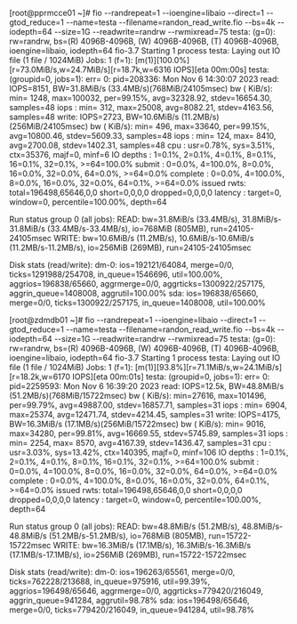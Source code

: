 [root@pprmcce01 ~]# fio --randrepeat=1 --ioengine=libaio --direct=1 --gtod_reduce=1 --name=testa --filename=randon_read_write.fio --bs=4k --iodepth=64 --size=1G --readwrite=randrw --rwmixread=75
testa: (g=0): rw=randrw, bs=(R) 4096B-4096B, (W) 4096B-4096B, (T) 4096B-4096B, ioengine=libaio, iodepth=64
fio-3.7
Starting 1 process
testa: Laying out IO file (1 file / 1024MiB)
Jobs: 1 (f=1): [m(1)][100.0%][r=73.0MiB/s,w=24.7MiB/s][r=18.7k,w=6316 IOPS][eta 00m:00s]
testa: (groupid=0, jobs=1): err= 0: pid=208336: Mon Nov  6 14:30:07 2023
   read: IOPS=8151, BW=31.8MiB/s (33.4MB/s)(768MiB/24105msec)
   bw (  KiB/s): min= 1248, max=100032, per=99.15%, avg=32328.92, stdev=16654.30, samples=48
   iops        : min=  312, max=25008, avg=8082.21, stdev=4163.56, samples=48
  write: IOPS=2723, BW=10.6MiB/s (11.2MB/s)(256MiB/24105msec)
   bw (  KiB/s): min=  496, max=33640, per=99.15%, avg=10800.46, stdev=5609.33, samples=48
   iops        : min=  124, max= 8410, avg=2700.08, stdev=1402.31, samples=48
  cpu          : usr=0.78%, sys=3.51%, ctx=35376, majf=0, minf=6
  IO depths    : 1=0.1%, 2=0.1%, 4=0.1%, 8=0.1%, 16=0.1%, 32=0.1%, >=64=100.0%
     submit    : 0=0.0%, 4=100.0%, 8=0.0%, 16=0.0%, 32=0.0%, 64=0.0%, >=64=0.0%
     complete  : 0=0.0%, 4=100.0%, 8=0.0%, 16=0.0%, 32=0.0%, 64=0.1%, >=64=0.0%
     issued rwts: total=196498,65646,0,0 short=0,0,0,0 dropped=0,0,0,0
     latency   : target=0, window=0, percentile=100.00%, depth=64

Run status group 0 (all jobs):
   READ: bw=31.8MiB/s (33.4MB/s), 31.8MiB/s-31.8MiB/s (33.4MB/s-33.4MB/s), io=768MiB (805MB), run=24105-24105msec
  WRITE: bw=10.6MiB/s (11.2MB/s), 10.6MiB/s-10.6MiB/s (11.2MB/s-11.2MB/s), io=256MiB (269MB), run=24105-24105msec

Disk stats (read/write):
    dm-0: ios=192121/64084, merge=0/0, ticks=1291988/254708, in_queue=1546696, util=100.00%, aggrios=196838/65660, aggrmerge=0/0, aggrticks=1300922/257175, aggrin_queue=1408008, aggrutil=100.00%
  sda: ios=196838/65660, merge=0/0, ticks=1300922/257175, in_queue=1408008, util=100.00%

[root@zdmdb01 ~]# fio --randrepeat=1 --ioengine=libaio --direct=1 --gtod_reduce=1 --name=testa --filename=randon_read_write.fio --bs=4k --iodepth=64 --size=1G --readwrite=randrw --rwmixread=75
testa: (g=0): rw=randrw, bs=(R) 4096B-4096B, (W) 4096B-4096B, (T) 4096B-4096B, ioengine=libaio, iodepth=64
fio-3.7
Starting 1 process
testa: Laying out IO file (1 file / 1024MiB)
Jobs: 1 (f=1): [m(1)][93.8%][r=71.1MiB/s,w=24.1MiB/s][r=18.2k,w=6170 IOPS][eta 00m:01s]
testa: (groupid=0, jobs=1): err= 0: pid=2259593: Mon Nov  6 16:39:20 2023
   read: IOPS=12.5k, BW=48.8MiB/s (51.2MB/s)(768MiB/15722msec)
   bw (  KiB/s): min=27616, max=101496, per=99.79%, avg=49887.00, stdev=16857.71, samples=31
   iops        : min= 6904, max=25374, avg=12471.74, stdev=4214.45, samples=31
  write: IOPS=4175, BW=16.3MiB/s (17.1MB/s)(256MiB/15722msec)
   bw (  KiB/s): min= 9016, max=34280, per=99.81%, avg=16669.55, stdev=5745.89, samples=31
   iops        : min= 2254, max= 8570, avg=4167.39, stdev=1436.47, samples=31
  cpu          : usr=3.03%, sys=13.42%, ctx=140395, majf=0, minf=106
  IO depths    : 1=0.1%, 2=0.1%, 4=0.1%, 8=0.1%, 16=0.1%, 32=0.1%, >=64=100.0%
     submit    : 0=0.0%, 4=100.0%, 8=0.0%, 16=0.0%, 32=0.0%, 64=0.0%, >=64=0.0%
     complete  : 0=0.0%, 4=100.0%, 8=0.0%, 16=0.0%, 32=0.0%, 64=0.1%, >=64=0.0%
     issued rwts: total=196498,65646,0,0 short=0,0,0,0 dropped=0,0,0,0
     latency   : target=0, window=0, percentile=100.00%, depth=64

Run status group 0 (all jobs):
   READ: bw=48.8MiB/s (51.2MB/s), 48.8MiB/s-48.8MiB/s (51.2MB/s-51.2MB/s), io=768MiB (805MB), run=15722-15722msec
  WRITE: bw=16.3MiB/s (17.1MB/s), 16.3MiB/s-16.3MiB/s (17.1MB/s-17.1MB/s), io=256MiB (269MB), run=15722-15722msec

Disk stats (read/write):
    dm-0: ios=196263/65561, merge=0/0, ticks=762228/213688, in_queue=975916, util=99.39%, aggrios=196498/65646, aggrmerge=0/0, aggrticks=779420/216049, aggrin_queue=941284, aggrutil=98.78%
  sda: ios=196498/65646, merge=0/0, ticks=779420/216049, in_queue=941284, util=98.78%